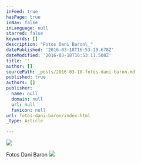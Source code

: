 ```yaml
---
inFeed: true
hasPage: true
inNav: false
inLanguage: null
starred: false
keywords: []
description: "Fotos Dani Baron\_"
datePublished: '2016-03-18T16:53:19.678Z'
dateModified: '2016-03-18T16:53:11.508Z'
title: ''
author: []
sourcePath: _posts/2016-03-18-fotos-dani-baron.md
published: true
authors: []
publisher:
  name: null
  domain: null
  url: null
  favicon: null
url: fotos-dani-baron/index.html
_type: Article

---
```

![](https://the-grid-user-content.s3-us-west-2.amazonaws.com/f0514948-1c7b-4b27-9c03-a1fd5e4cfcaa.png)

Fotos Dani Baron ![](https://the-grid-user-content.s3-us-west-2.amazonaws.com/ee0dd463-3ef4-452e-986d-1ba24f84c162.png)